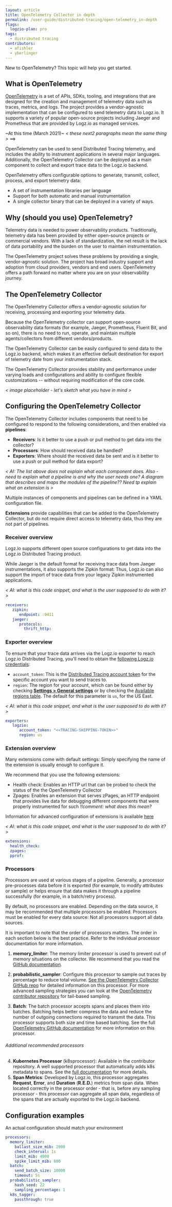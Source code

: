 ```yaml
---
layout: article
title: OpenTelemetry Collector in depth
permalink: /user-guide/distributed-tracing/open-telemetry_in-depth
flags:
  logzio-plan: pro 
tags:
  - distributed tracing
contributors:
  - afishler
  - yberlinger
---
```


New to OpenTelemetry? This topic will help you get started. 

## What is OpenTelemetry

[OpenTelemetry](http://opentelemetry.io) is a set of APIs, SDKs, tooling, and integrations that are designed for the creation and management of telemetry data such as traces, metrics, and logs. The project provides a vendor-agnostic implementation that can be configured to send telemetry data to Logz.io. It supports a variety of popular open-source projects including Jaeger and Prometheus that are provided by Logz.io as managed services.

~At this time (March 2021)~ 
_< these next2 paragraphs mean the same thing >_  ==> 

OpenTelemetry can be used to send Distributed Tracing telemetry, and includes the ability to instrument applications in several major languages. Additionally, the OpenTelemetry Collector can be deployed as a main component to collect and export trace data to the Logz.io backend.

OpenTelemetry offers configurable options to generate, transmit, collect, process, and export telemetry data: 
+ A set of instrumentation libraries per language
+ Support for both automatic and manual instrumentation
+ A single collector binary that can be deployed in a variety of ways. 


## Why (should you use) OpenTelemetry? 

Telemetry data is needed to power observability products. Traditionally, telemetry data has been provided by either open-source projects or commercial vendors. With a lack of standardization, the net result is the lack of data portability and the burden on the user to maintain instrumentation.

The OpenTelemetry project solves these problems by providing a single, vendor-agnostic solution. The project has broad industry support and adoption from cloud providers, vendors and end users. OpenTelemetry offers a path forward no matter where you are on your observability journey.

## The OpenTelemetry Collector

The OpenTelemetry Collector offers a vendor-agnostic solution for receiving, processing and exporting your telemetry data.

Because the OpenTelemetry collector can support open-source observability data formats (for example, Jaeger, Prometheus, Fluent Bit, and so on), there is no need to run, operate, and maintain multiple agents/collectors from different vendors/products.

The OpenTelemetry Collector can be easily configured to send data to the Logz.io backend, which makes it an effective default destination for export of telemetry date from your instrumentation stack.

The OpenTelemetry Collector provides stability and performance under varying loads and configurations and ability to configure flexible customizations -- without requiring modification of the core code.

_< image placeholder - let's sketch what you have in mind >_

## Configuring the OpenTelemetry Collector

The OpenTelemetry Collector includes components that need to be configured to respond to the following considerations, and then enabled via **pipelines**: 
+ **Receivers**: Is it better to use a push or pull method to get data into the collector?
+ **Processors**: How should received data be handled?
+ **Exporters**: Where should the received data be sent and is it better to use a push or pull method for data export? 

_< AI: The list above does not explain what each component does. Also - need to explain what a pipeline is and why the user needs one?  A diagram that describes and maps the modules of the pipeline??  Need tp explain what an extension is >_

Multiple instances of components and pipelines can be defined in a YAML configuration file. 

**Extensions** provide capabilities that can be added to the OpenTelemetry Collector, but do not require direct access to telemetry data, thus they are not part of pipelines.

### Receiver overview

Logz.io supports different open source configurations to get data into the Logz.io Distributed Tracing product.

While Jaeger is the default format for receiving trace data from Jaeger instrumentations, it also supports the Zipkin format: Thus, Logz.io can also support the import of trace data from your legacy Zipkin instrumented applications.

_< AI: what is this code snippet, and what is the user supposed to do with it? >_

```yaml
receivers:
   zipkin:
      endpoint: :9411
   jaeger:
      protocols:
        thrift_http:

```

### Exporter overview

To ensure that your trace data arrives via the Logz.io exporter to reach Logz.io Distributed Tracing, you'll need to obtain the [following Logz.io credentials](https://docs.logz.io/user-guide/distributed-tracing/getting-started-tracing/%20%20%20#look-up-your-distributed-tracing-token-and-region-information-in-logzio):

+ `account_token`: This is the [Distributed Tracing account token](https://app.logz.io/#/dashboard/settings/manage-tokens/data-shipping?product=tracing) for the specific account you want to send traces to.
+ `region`: The region for your account, which can be found either by checking [**Settings > General settings**](https://app.logz.io/#/dashboard/settings/general) or by checking the [Available regions table](https://docs.logz.io/user-guide/accounts/account-region.html#available-regions). The default for this parameter is `us`, for the US East.

_< AI: what is this code snippet, and what is the user supposed to do with it? >_

```yaml
exporters:
   logzio:
      account_token: "<<TRACING-SHIPPING-TOKEN>>"
      region: us

```
### Extension overview

Many extensions come with default settings: Simply specifying the name of the extension is usually enough to configure it.

We recommend that you use the following extensions:

+ Health check: Enables an HTTP url that can be probed to check the status of the the OpenTelemetry Collector
+ Zpages: Enables an extension that serves zPages, an HTTP endpoint that provides live data for debugging different components that were properly instrumented for such  _!!comment: what does this mean?_

Information for advanced configuration of extensions is available [here](https://github.com/open-telemetry/opentelemetry-collector/blob/main/extension/README.md)


_< AI: what is this code snippet, and what is the user supposed to do with it? >_


```yaml
extensions:
  health_check:
  zpages:
  pprof:


```

### Processors

Processors are used at various stages of a pipeline. Generally, a processor pre-processes data before it is exported (for example, to modify attributes or sample) or helps ensure that data makes it through a pipeline successfully (for example, in a batch/retry process).

By default, no processors are enabled. Depending on the data source, it may be recommended that multiple processors be enabled. Processors must be enabled for every data source: Not all processors support all data sources. 

It is important to note that the order of processors matters. The order in each section below is the best practice. Refer to the individual processor documentation for more information.

1. **memory_limiter**: The memory limiter processor is used to prevent out of memory situations on the collector. We recommend that you read the [GitHub documentation](https://github.com/open-telemetry/opentelemetry-collector/blob/caadbbc476cc13ba87503b8ae7a1a8a50d5b22c4/processor/memorylimiter/README.md).

2. **probabilistic_sampler**: Configure this processor to sample out traces by percentage to reduce total volume. [See the OpenTelemetry Collector GitHub repo](https://github.com/open-telemetry/opentelemetry-collector/tree/main/processor/probabilisticsamplerprocessor) for detailed information on this processor. For more advanced sampling strategies you can look at the [OpenTelemetry contributor repository](https://github.com/open-telemetry/opentelemetry-collector-contrib/tree/main/processor/tailsamplingprocessor) for tail-based sampling.
3. **Batch**: The batch processor accepts spans and places them into batches. Batching helps better compress the data and reduce the number of outgoing connections required to transmit the data. This processor supports both size and time based batching. See the full [OpenTelemetry GitHub documentation](https://github.com/open-telemetry/opentelemetry-collector/blob/main/processor/batchprocessor/README.md) for more information on this processor.

###### Additional recommended processors

4. **Kubernetes Processor** (k8sprocessor): Available in the contributor repository. A well supported processor that automatically adds k8s metadata to spans. See the [full documentation](https://pkg.go.dev/github.com/open-telemetry/opentelemetry-collector-contrib/processor/k8sprocessor) for more details.
5. **Span Metrics**: Developed by Logz.io, this processor aggregates **Request**, **Error**, and **Duration** (**R.E.D.**) metrics from span data. When located correctly in the processor order - that is, before any sampling processor - this processor can aggregate all span data, regardless of the spans that are actually exported to the Logz.io backend. 


## Configuration examples

An actual configuration should match your environment

```yaml
processors:
  memory_limiter:
    ballast_size_mib: 2000
    check_interval: 1s
    limit_mib: 4000
    spike_limit_mib: 800
  batch:
    send_batch_size: 10000
    timeout: 5s
  probabilistic_sampler:
    hash_seed: 22
    sampling_percentage: 1
  k8s_tagger:
    passthrough: true
```
